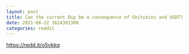 ```yaml
--- 
layout: post 
title: Can the current Dip be a consequence of Shitcoins and USDT? 
date: 2021-06-22 1624391300 
categories: reddit 
--- 
```

https://redd.it/o5vkkq